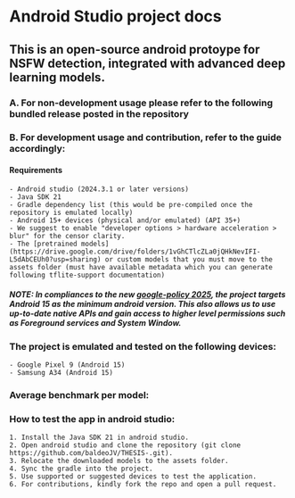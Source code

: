 # Android Studio project docs

## This is an open-source android protoype for NSFW detection, integrated with advanced deep learning models.

### A. For non-development usage please refer to the following bundled release posted in the repository

### B. For development usage and contribution, refer to the guide accordingly:

#### Requirements

    - Android studio (2024.3.1 or later versions)
    - Java SDK 21
    - Gradle dependency list (this would be pre-compiled once the repository is emulated locally)
    - Android 15+ devices (physical and/or emulated) (API 35+)
    - We suggest to enable "developer options > hardware acceleration > blur" for the censor clarity.
    - The [pretrained models](https://drive.google.com/drive/folders/1vGhCTlcZLa0jQHkNevIFI-L5dAbCEUh0?usp=sharing) or custom models that you must move to the assets folder (must have available metadata which you can generate following tflite-support documentation)

##### NOTE: In compliances to the new [google-policy 2025](https://support.google.com/googleplay/android-developer/answer/16296680?hl=en), the project targets Android 15 as the minimum android version. This also allows us to use up-to-date native APIs and gain access to higher level permissions such as Foreground services and System Window.

### The project is emulated and tested on the following devices:

    - Google Pixel 9 (Android 15)
    - Samsung A34 (Android 15)

### Average benchmark per model:

### How to test the app in android studio:

    1. Install the Java SDK 21 in android studio.
    2. Open android studio and clone the repository (git clone https://github.com/baldeoJV/THESIS-.git).
    3. Relocate the downloaded models to the assets folder.
    4. Sync the gradle into the project.
    5. Use supported or suggested devices to test the application.
    6. For contributions, kindly fork the repo and open a pull request.
